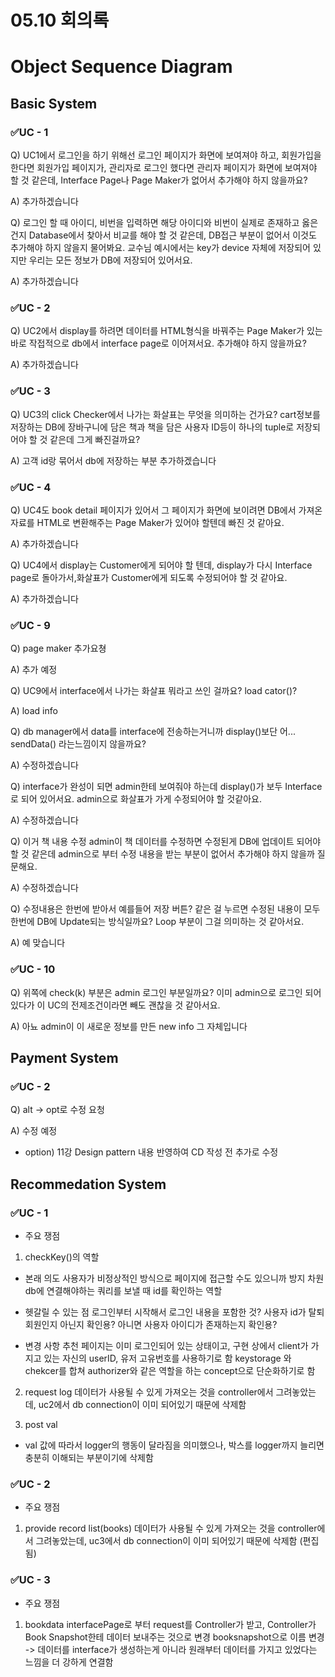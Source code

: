 # 05.10 회의록

# Object Sequence Diagram

## Basic System
### ✅UC - 1
Q) UC1에서 로그인을 하기 위해선 로그인 페이지가 화면에 보여져야 하고, 회원가입을 한다면 회원가입 페이지가, 관리자로 로그인 했다면 관리자 페이지가 화면에 보여져야 할 것 같은데,
Interface Page나 Page Maker가 없어서 추가해야 하지 않을까요?

A) 추가하겠습니다

Q) 로그인 할 때 아이디, 비번을 입력하면 해당 아이디와 비번이 실제로 존재하고 옳은 건지 Database에서 찾아서 비교를 해야 할 것 같은데, DB접근 부분이 없어서 이것도 추가해야 하지 않을지 물어봐요.
교수님 예시에서는 key가 device 자체에 저장되어 있지만 우리는 모든 정보가 DB에 저장되어 있어서요.

A) 추가하겠습니다

### ✅UC - 2

Q) UC2에서 display를 하려면 데이터를 HTML형식을 바꿔주는 Page Maker가 있는 바로 작접적으로 db에서 interface page로 이어져서요. 추가해야 하지 않을까요?

A) 추가하겠습니다

### ✅UC - 3
Q) UC3의 click Checker에서 나가는 화살표는 무엇을 의미하는 건가요? cart정보를 저장하는 DB에 장바구니에 담은 책과 책을 담은 사용자 ID등이 하나의 tuple로 저장되어야 할 것 같은데 그게 빠진걸까요?

A) 고객 id랑 묶어서 db에 저장하는 부분 추가하겠습니다

### ✅UC - 4

Q) UC4도 book detail 페이지가 있어서 그 페이지가 화면에 보이려면 DB에서 가져온 자료를 HTML로 변환해주는 Page Maker가 있어야 할텐데 빠진 것 같아요.

A) 추가하겠습니다

Q) UC4에서 display는 Customer에게 되어야 할 텐데, display가 다시 Interface page로 돌아가서,화살표가 Customer에게 되도록 수정되어야 할 것 같아요.

A) 추가하겠습니다

### ✅UC - 9

Q) page maker 추가요쳥

A) 추가 예정

Q) UC9에서 interface에서 나가는 화살표 뭐라고 쓰인 걸까요? load cator()?

A) load info

Q) db manager에서 data를 interface에 전송하는거니까 display()보단 어... sendData() 라는느낌이지 않을까요?

A) 수정하겠습니다

Q) interface가 완성이 되면 admin한테 보여줘야 하는데 display()가 보두 Interface로 되어 있어서요. admin으로 화살표가 가게 수정되어야 할 것같아요.

A) 수정하겠습니다

Q) 이거 책 내용 수정 admin이 책 데이터를 수정하면 수정된게 DB에 업데이트 되어야 할 것 같은데 admin으로 부터 수정 내용을 받는 부분이 없어서 추가해야 하지 않을까 질문해요.

A) 수정하겠습니다

Q) 수정내용은 한번에 받아서 예를들어 저장 버튼? 같은 걸 누르면 수정된 내용이 모두 한번에 DB에 Update되는 방식일까요? Loop 부분이 그걸 의미하는 것 같아서요.

A) 예 맞습니다

### ✅UC - 10

Q) 위쪽에 check(k) 부분은 admin 로그인 부분일까요? 이미 admin으로 로그인 되어 있다가 이 UC의 전제조건이라면 빼도 괜찮을 것 같아서요.

A) 아뇨 admin이 이 새로운 정보를 만든 new info 그 자체입니다


## Payment System

### ✅UC - 2

Q)  alt -> opt로 수정 요청

A) 수정 예정

* option) 11강 Design pattern 내용 반영하여 CD 작성 전 추가로 수정



##  Recommedation System
### ✅UC - 1
* 주요 쟁점
1) checkKey()의 역할
- 본래 의도
사용자가 비정상적인 방식으로 페이지에 접근할 수도 있으니까 방지 차원
 db에 연결해야하는 쿼리를 보낼 때 id를 확인하는 역할
  
- 헷갈릴 수 있는 점
로그인부터 시작해서 로그인 내용을 포함한 것?
사용자 id가 탈퇴 회원인지 아닌지 확인용? 아니면 사용자 아이디가 존재하는지 확인용?

- 변경 사항
추천 페이지는 이미 로그인되어 있는 상태이고, 구현 상에서 client가 가지고 있는 자신의 userID, 유저 고유번호를 사용하기로 함
keystorage 와 chekcer를 합쳐 authorizer와 같은 역할을 하는 concept으로 단순화하기로 함

2) request log
데이터가 사용될 수 있게 가져오는 것을 controller에서 그려놓았는데, uc2에서 db connection이 이미 되어있기 때문에 삭제함

3) post val
- val 값에 따라서 logger의 행동이 달라짐을 의미했으나, 박스를 logger까지 늘리면 충분히 이해되는 부분이기에 삭제함

### ✅UC - 2
* 주요 쟁점
1) provide record list(books)
데이터가 사용될 수 있게 가져오는 것을 controller에서 그려놓았는데, uc3에서 db connection이 이미 되어있기 때문에 삭제함 (편집됨) 

### ✅UC - 3
* 주요 쟁점
1) bookdata
interfacePage로 부터 request를 Controller가 받고, Controller가 Book Snapshot한테 데이터 보내주는 것으로 변경
booksnapshot으로 이름 변경
-> 데이터를 interface가 생성하는게 아니라 원래부터 데이터를 가지고 있었다는 느낌을 더 강하게 연결함



